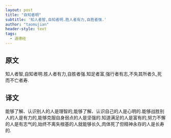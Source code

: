 ```yaml
---
layout: post
title: "自知者明"
subtitle: '知人者智,自知者明.胜人者有力,自胜者强.'
author: "taomujian"
header-style: text
tags:
  - 道德经
---
```


## 原文

知人者智,自知者明.胜人者有力,自胜者强.知足者富,强行者有志,不失其所者久,死而不亡者寿.

## 译文

能够了解、认识别人的人是理智的,能够了解、认识自己的人是心明的.能够战胜别人的人是有力的,能够克服自身弱点的人是坚强的.知道满足的人是富有的,努力不懈的人是有志气的,始终不离失根基的人就能够长久,肉体死了但精神永存的人是长寿的.